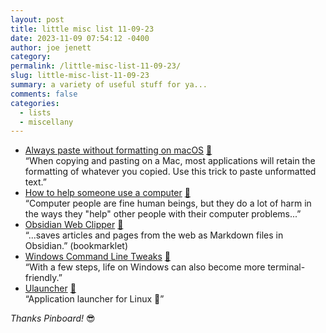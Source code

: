 ```yaml
---
layout: post
title: little misc list 11-09-23
date: 2023-11-09 07:54:12 -0400
author: joe jenett
category: 
permalink: /little-misc-list-11-09-23/
slug: little-misc-list-11-09-23
summary: a variety of useful stuff for ya...
comments: false
categories:
  - lists
  - miscellany
---
```

<ul class="links">
	<li><a title="Always paste without formatting on macOS" href="https://scottswezey.com/always-paste-without-formatting-macos/">Always paste without formatting on macOS</a> <a href="https://pinboard.in/u:dbuscher">📌</a><br>“When copying and pasting on a Mac, most applications will retain the formatting of whatever you copied. Use this trick to paste unformatted text.”</li>
	<li><a title="How to help someone use a computer" href="https://pages.gseis.ucla.edu/faculty/agre/how-to-help.html">How to help someone use a computer</a> <a href="https://pinboard.in/u:siebo">📌</a><br>“Computer people are fine human beings, but they do a lot of harm in the ways they "help" other people with their computer problems...”</li>
	<li><a title="Obsidian Web Clipper — Steph Ango" href="https://stephango.com/obsidian-web-clipper">Obsidian Web Clipper</a> <a href="https://pinboard.in/u:ijy">📌</a><br>“...saves articles and pages from the web as Markdown files in Obsidian.” (bookmarklet)</li>
	<li><a title="Windows Command Line Tweaks" href="https://a4z.gitlab.io/blog/2023/10/30/Windows-CommandLine-Tweaks.html">Windows Command Line Tweaks</a> <a href="https://pinboard.in/u:tdjones">📌</a><br>“With a few steps, life on Windows can also become more terminal-friendly.”</li>
	<li><a title="Ulauncher" href="https://ulauncher.io/">Ulauncher</a> <a href="https://pinboard.in/u:rsgranne">📌</a><br>“Application launcher for Linux 🐧”</li>
</ul>
<p><em>Thanks Pinboard!</em> 😎 </p>
<a href="https://brid.gy/publish/mastodon"></a>